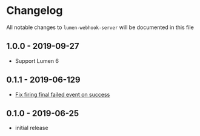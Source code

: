 # Changelog

All notable changes to `lumen-webhook-server` will be documented in this file

## 1.0.0 - 2019-09-27

- Support Lumen 6

## 0.1.1 - 2019-06-129

- [Fix firing final failed event on success][spatie#12]

## 0.1.0 - 2019-06-25

- initial release

[spatie#12]: https://github.com/spatie/laravel-webhook-server/pull/12
